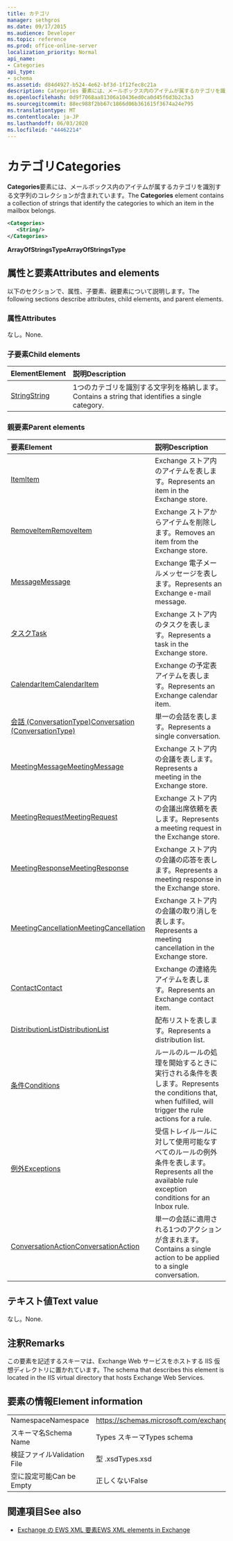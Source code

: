 ```yaml
---
title: カテゴリ
manager: sethgros
ms.date: 09/17/2015
ms.audience: Developer
ms.topic: reference
ms.prod: office-online-server
localization_priority: Normal
api_name:
- Categories
api_type:
- schema
ms.assetid: d84d4927-b524-4e62-bf3d-1f12fec8c21a
description: Categories 要素には、メールボックス内のアイテムが属するカテゴリを識別する文字列のコレクションが含まれています。
ms.openlocfilehash: 0d9f7068aa81306a10436ed0ca0d45f6d3b2c3a3
ms.sourcegitcommit: 88ec988f2bb67c1866d06b361615f3674a24e795
ms.translationtype: MT
ms.contentlocale: ja-JP
ms.lasthandoff: 06/03/2020
ms.locfileid: "44462214"
---
```

# <a name="categories"></a><span data-ttu-id="b0918-103">カテゴリ</span><span class="sxs-lookup"><span data-stu-id="b0918-103">Categories</span></span>

<span data-ttu-id="b0918-104">**Categories**要素には、メールボックス内のアイテムが属するカテゴリを識別する文字列のコレクションが含まれています。</span><span class="sxs-lookup"><span data-stu-id="b0918-104">The **Categories** element contains a collection of strings that identify the categories to which an item in the mailbox belongs.</span></span> 
  
```XML
<Categories>
   <String/>
</Categories>
```

 <span data-ttu-id="b0918-105">**ArrayOfStringsType**</span><span class="sxs-lookup"><span data-stu-id="b0918-105">**ArrayOfStringsType**</span></span>
## <a name="attributes-and-elements"></a><span data-ttu-id="b0918-106">属性と要素</span><span class="sxs-lookup"><span data-stu-id="b0918-106">Attributes and elements</span></span>

<span data-ttu-id="b0918-107">以下のセクションで、属性、子要素、親要素について説明します。</span><span class="sxs-lookup"><span data-stu-id="b0918-107">The following sections describe attributes, child elements, and parent elements.</span></span>
  
### <a name="attributes"></a><span data-ttu-id="b0918-108">属性</span><span class="sxs-lookup"><span data-stu-id="b0918-108">Attributes</span></span>

<span data-ttu-id="b0918-109">なし。</span><span class="sxs-lookup"><span data-stu-id="b0918-109">None.</span></span>
  
### <a name="child-elements"></a><span data-ttu-id="b0918-110">子要素</span><span class="sxs-lookup"><span data-stu-id="b0918-110">Child elements</span></span>

|<span data-ttu-id="b0918-111">**Element**</span><span class="sxs-lookup"><span data-stu-id="b0918-111">**Element**</span></span>|<span data-ttu-id="b0918-112">**説明**</span><span class="sxs-lookup"><span data-stu-id="b0918-112">**Description**</span></span>|
|:-----|:-----|
|[<span data-ttu-id="b0918-113">String</span><span class="sxs-lookup"><span data-stu-id="b0918-113">String</span></span>](string.md) <br/> |<span data-ttu-id="b0918-114">1つのカテゴリを識別する文字列を格納します。</span><span class="sxs-lookup"><span data-stu-id="b0918-114">Contains a string that identifies a single category.</span></span>  <br/> |
   
### <a name="parent-elements"></a><span data-ttu-id="b0918-115">親要素</span><span class="sxs-lookup"><span data-stu-id="b0918-115">Parent elements</span></span>

|<span data-ttu-id="b0918-116">**要素**</span><span class="sxs-lookup"><span data-stu-id="b0918-116">**Element**</span></span>|<span data-ttu-id="b0918-117">**説明**</span><span class="sxs-lookup"><span data-stu-id="b0918-117">**Description**</span></span>|
|:-----|:-----|
|[<span data-ttu-id="b0918-118">Item</span><span class="sxs-lookup"><span data-stu-id="b0918-118">Item</span></span>](item.md) <br/> |<span data-ttu-id="b0918-119">Exchange ストア内のアイテムを表します。</span><span class="sxs-lookup"><span data-stu-id="b0918-119">Represents an item in the Exchange store.</span></span>  <br/> |
|[<span data-ttu-id="b0918-120">RemoveItem</span><span class="sxs-lookup"><span data-stu-id="b0918-120">RemoveItem</span></span>](removeitem.md) <br/> |<span data-ttu-id="b0918-121">Exchange ストアからアイテムを削除します。</span><span class="sxs-lookup"><span data-stu-id="b0918-121">Removes an item from the Exchange store.</span></span>  <br/> |
|[<span data-ttu-id="b0918-122">Message</span><span class="sxs-lookup"><span data-stu-id="b0918-122">Message</span></span>](message-ex15websvcsotherref.md) <br/> |<span data-ttu-id="b0918-123">Exchange 電子メールメッセージを表します。</span><span class="sxs-lookup"><span data-stu-id="b0918-123">Represents an Exchange e-mail message.</span></span>  <br/> |
|[<span data-ttu-id="b0918-124">タスク</span><span class="sxs-lookup"><span data-stu-id="b0918-124">Task</span></span>](task.md) <br/> |<span data-ttu-id="b0918-125">Exchange ストア内のタスクを表します。</span><span class="sxs-lookup"><span data-stu-id="b0918-125">Represents a task in the Exchange store.</span></span>  <br/> |
|[<span data-ttu-id="b0918-126">CalendarItem</span><span class="sxs-lookup"><span data-stu-id="b0918-126">CalendarItem</span></span>](calendaritem.md) <br/> |<span data-ttu-id="b0918-127">Exchange の予定表アイテムを表します。</span><span class="sxs-lookup"><span data-stu-id="b0918-127">Represents an Exchange calendar item.</span></span>  <br/> |
|[<span data-ttu-id="b0918-128">会話 (ConversationType)</span><span class="sxs-lookup"><span data-stu-id="b0918-128">Conversation (ConversationType)</span></span>](conversation-conversationtype.md) <br/> |<span data-ttu-id="b0918-129">単一の会話を表します。</span><span class="sxs-lookup"><span data-stu-id="b0918-129">Represents a single conversation.</span></span>  <br/> |
|[<span data-ttu-id="b0918-130">MeetingMessage</span><span class="sxs-lookup"><span data-stu-id="b0918-130">MeetingMessage</span></span>](meetingmessage.md) <br/> |<span data-ttu-id="b0918-131">Exchange ストア内の会議を表します。</span><span class="sxs-lookup"><span data-stu-id="b0918-131">Represents a meeting in the Exchange store.</span></span>  <br/> |
|[<span data-ttu-id="b0918-132">MeetingRequest</span><span class="sxs-lookup"><span data-stu-id="b0918-132">MeetingRequest</span></span>](meetingrequest.md) <br/> |<span data-ttu-id="b0918-133">Exchange ストア内の会議出席依頼を表します。</span><span class="sxs-lookup"><span data-stu-id="b0918-133">Represents a meeting request in the Exchange store.</span></span>  <br/> |
|[<span data-ttu-id="b0918-134">MeetingResponse</span><span class="sxs-lookup"><span data-stu-id="b0918-134">MeetingResponse</span></span>](meetingresponse.md) <br/> |<span data-ttu-id="b0918-135">Exchange ストア内の会議の応答を表します。</span><span class="sxs-lookup"><span data-stu-id="b0918-135">Represents a meeting response in the Exchange store.</span></span>  <br/> |
|[<span data-ttu-id="b0918-136">MeetingCancellation</span><span class="sxs-lookup"><span data-stu-id="b0918-136">MeetingCancellation</span></span>](meetingcancellation.md) <br/> |<span data-ttu-id="b0918-137">Exchange ストア内の会議の取り消しを表します。</span><span class="sxs-lookup"><span data-stu-id="b0918-137">Represents a meeting cancellation in the Exchange store.</span></span>  <br/> |
|[<span data-ttu-id="b0918-138">Contact</span><span class="sxs-lookup"><span data-stu-id="b0918-138">Contact</span></span>](contact.md) <br/> |<span data-ttu-id="b0918-139">Exchange の連絡先アイテムを表します。</span><span class="sxs-lookup"><span data-stu-id="b0918-139">Represents an Exchange contact item.</span></span>  <br/> |
|[<span data-ttu-id="b0918-140">DistributionList</span><span class="sxs-lookup"><span data-stu-id="b0918-140">DistributionList</span></span>](distributionlist.md) <br/> |<span data-ttu-id="b0918-141">配布リストを表します。</span><span class="sxs-lookup"><span data-stu-id="b0918-141">Represents a distribution list.</span></span>  <br/> |
|[<span data-ttu-id="b0918-142">条件</span><span class="sxs-lookup"><span data-stu-id="b0918-142">Conditions</span></span>](conditions.md) <br/> |<span data-ttu-id="b0918-143">ルールのルールの処理を開始するときに実行される条件を表します。</span><span class="sxs-lookup"><span data-stu-id="b0918-143">Represents the conditions that, when fulfilled, will trigger the rule actions for a rule.</span></span>  <br/> |
|[<span data-ttu-id="b0918-144">例外</span><span class="sxs-lookup"><span data-stu-id="b0918-144">Exceptions</span></span>](exceptions.md) <br/> |<span data-ttu-id="b0918-145">受信トレイルールに対して使用可能なすべてのルールの例外条件を表します。</span><span class="sxs-lookup"><span data-stu-id="b0918-145">Represents all the available rule exception conditions for an Inbox rule.</span></span>  <br/> |
|[<span data-ttu-id="b0918-146">ConversationAction</span><span class="sxs-lookup"><span data-stu-id="b0918-146">ConversationAction</span></span>](conversationaction.md) <br/> |<span data-ttu-id="b0918-147">単一の会話に適用される1つのアクションが含まれます。</span><span class="sxs-lookup"><span data-stu-id="b0918-147">Contains a single action to be applied to a single conversation.</span></span>  <br/> |
   
## <a name="text-value"></a><span data-ttu-id="b0918-148">テキスト値</span><span class="sxs-lookup"><span data-stu-id="b0918-148">Text value</span></span>

<span data-ttu-id="b0918-149">なし。</span><span class="sxs-lookup"><span data-stu-id="b0918-149">None.</span></span>
  
## <a name="remarks"></a><span data-ttu-id="b0918-150">注釈</span><span class="sxs-lookup"><span data-stu-id="b0918-150">Remarks</span></span>

<span data-ttu-id="b0918-151">この要素を記述するスキーマは、Exchange Web サービスをホストする IIS 仮想ディレクトリに置かれています。</span><span class="sxs-lookup"><span data-stu-id="b0918-151">The schema that describes this element is located in the IIS virtual directory that hosts Exchange Web Services.</span></span>
  
## <a name="element-information"></a><span data-ttu-id="b0918-152">要素の情報</span><span class="sxs-lookup"><span data-stu-id="b0918-152">Element information</span></span>

|||
|:-----|:-----|
|<span data-ttu-id="b0918-153">Namespace</span><span class="sxs-lookup"><span data-stu-id="b0918-153">Namespace</span></span>  <br/> |https://schemas.microsoft.com/exchange/services/2006/types  <br/> |
|<span data-ttu-id="b0918-154">スキーマ名</span><span class="sxs-lookup"><span data-stu-id="b0918-154">Schema Name</span></span>  <br/> |<span data-ttu-id="b0918-155">Types スキーマ</span><span class="sxs-lookup"><span data-stu-id="b0918-155">Types schema</span></span>  <br/> |
|<span data-ttu-id="b0918-156">検証ファイル</span><span class="sxs-lookup"><span data-stu-id="b0918-156">Validation File</span></span>  <br/> |<span data-ttu-id="b0918-157">型 .xsd</span><span class="sxs-lookup"><span data-stu-id="b0918-157">Types.xsd</span></span>  <br/> |
|<span data-ttu-id="b0918-158">空に設定可能</span><span class="sxs-lookup"><span data-stu-id="b0918-158">Can be Empty</span></span>  <br/> |<span data-ttu-id="b0918-159">正しくない</span><span class="sxs-lookup"><span data-stu-id="b0918-159">False</span></span>  <br/> |
   
## <a name="see-also"></a><span data-ttu-id="b0918-160">関連項目</span><span class="sxs-lookup"><span data-stu-id="b0918-160">See also</span></span>



- [<span data-ttu-id="b0918-161">Exchange の EWS XML 要素</span><span class="sxs-lookup"><span data-stu-id="b0918-161">EWS XML elements in Exchange</span></span>](ews-xml-elements-in-exchange.md)

